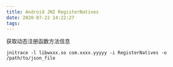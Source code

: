 ```yaml
---
title: Android JNI RegisterNatives
date: 2020-07-22 14:22:27
tags:
---
```


获取动态注册函数方法信息
```
jnitrace -l libwxxx.so com.xxxx.yyyyy -i RegisterNatives -o /path/to/json_file
```
